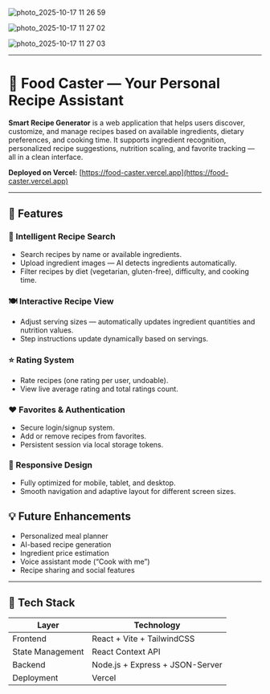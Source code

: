 ![photo_2025-10-17 11 26 59](https://github.com/user-attachments/assets/01045839-67f3-4950-8057-d377e50d3708)

![photo_2025-10-17 11 27 02](https://github.com/user-attachments/assets/b62696fd-882b-4aa7-bc58-c1f9b79b27e8)

![photo_2025-10-17 11 27 03](https://github.com/user-attachments/assets/2c630f3e-002a-4ea3-a45f-011a85caa79b)

---

# 🍳 Food Caster — Your Personal Recipe Assistant

**Smart Recipe Generator** is a web application that helps users discover, customize, and manage recipes based on available ingredients, dietary preferences, and cooking time. It supports ingredient recognition, personalized recipe suggestions, nutrition scaling, and favorite tracking — all in a clean interface.  

**Deployed on Vercel:** [https://food-caster.vercel.app](https://food-caster.vercel.app)

---

## 🚀 Features

### 🧠 Intelligent Recipe Search
- Search recipes by name or available ingredients.
- Upload ingredient images — AI detects ingredients automatically.
- Filter recipes by diet (vegetarian, gluten-free), difficulty, and cooking time.

### 🍽️ Interactive Recipe View
- Adjust serving sizes — automatically updates ingredient quantities and nutrition values.
- Step instructions update dynamically based on servings.

### ⭐ Rating System
- Rate recipes (one rating per user, undoable).
- View live average rating and total ratings count.

### ❤️ Favorites & Authentication
- Secure login/signup system.
- Add or remove recipes from favorites.
- Persistent session via local storage tokens.

### 📱 Responsive Design
- Fully optimized for mobile, tablet, and desktop.
- Smooth navigation and adaptive layout for different screen sizes.

## 💡 Future Enhancements
- Personalized meal planner  
- AI-based recipe generation  
- Ingredient price estimation  
- Voice assistant mode (“Cook with me”)  
- Recipe sharing and social features

---

## 🧰 Tech Stack

| Layer | Technology |
|-------|------------|
| Frontend | React + Vite + TailwindCSS |
| State Management | React Context API |
| Backend | Node.js + Express + JSON-Server |
| Deployment | Vercel |
